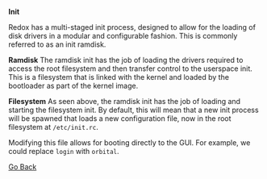 **Init**

Redox has a multi-staged init process, designed to allow for the loading of disk
drivers in a modular and configurable fashion. This is commonly referred to as
an init ramdisk.

**Ramdisk**
The ramdisk init has the job of loading the drivers required to access the root
filesystem and then transfer control to the userspace init. This is a filesystem
that is linked with the kernel and loaded by the bootloader as part of the
kernel image.

**Filesystem**
As seen above, the ramdisk init has the job of loading and starting the
filesystem init. By default, this will mean that a new init process will be
spawned that loads a new configuration file, now in the root filesystem at
`/etc/init.rc`.

Modifying this file allows for booting directly to the GUI. For example, we
could replace `login` with `orbital`.

[Go Back](index.md)
